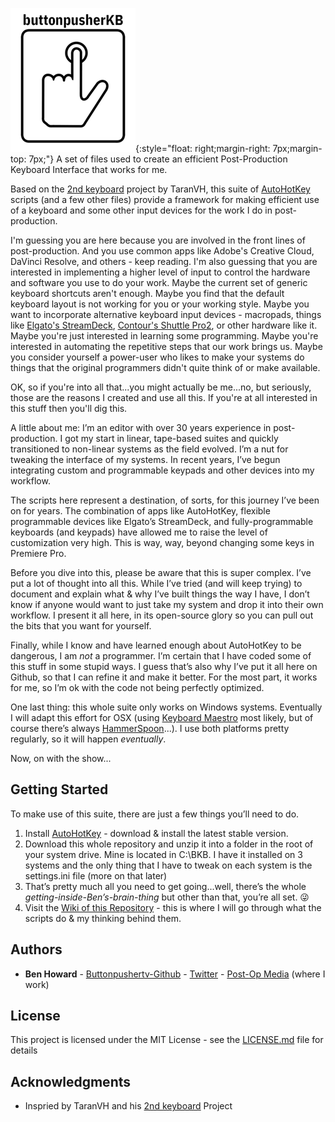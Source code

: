 ![buttonpusherKB Logo](SUPPORTING-FILES\BPS-Logo-PLUS-KB-200x230.png){:style="float: right;margin-right: 7px;margin-top: 7px;"}
A set of files used to create an efficient Post-Production Keyboard Interface that works for me.

Based on the [2nd keyboard](https://github.com/TaranVH/2nd-keyboard) project by TaranVH, this suite of [AutoHotKey](https://www.autohotkey.com/) scripts (and a few other files) provide a framework for making efficient use of a keyboard and some other input devices for the work I do in post-production.

I'm guessing you are here because you are involved in the front lines of post-production. And you use common apps like Adobe's Creative Cloud, DaVinci Resolve, and others - keep reading. I'm also guessing that you are interested in implementing a higher level of input to control the hardware and software you use to do your work. Maybe the current set of generic keyboard shortcuts aren't enough. Maybe you find that the default keyboard layout is not working for you or your working style. Maybe you want to incorporate alternative keyboard input devices - macropads, things like [Elgato's StreamDeck](https://www.elgato.com/en/gaming/stream-deck), [Contour's Shuttle Pro2](https://www.contourdesign.com/product/shuttle/), or other hardware like it. Maybe you're just interested in learning some programming. Maybe you're interested in automating the repetitive steps that our work brings us. Maybe you consider yourself a power-user who likes to make your systems do things that the original programmers didn't quite think of or make available.

OK, so if you're into all that...you might actually be me...no, but seriously, those are the reasons I created and use all this. If you're at all interested in this stuff then you'll dig this.

A little about me: I’m an editor with over 30 years experience in post-production. I got my start in linear, tape-based suites and quickly transitioned to non-linear systems as the field evolved. I’m a nut for tweaking the interface of my systems. In recent years, I’ve begun integrating custom and programmable keypads and other devices into my workflow.

The scripts here represent a destination, of sorts, for this journey I’ve been on for years. The combination of apps like AutoHotKey, flexible programmable devices like Elgato’s StreamDeck, and fully-programmable keyboards (and keypads) have allowed me to raise the level of customization very high. This is way, way, beyond changing some keys in Premiere Pro.

Before you dive into this, please be aware that this is super complex. I’ve put a lot of thought into all this. While I’ve tried (and will keep trying) to document and explain what & why I’ve built things the way I have, I don’t know if anyone would want to just take my system and drop it into their own workflow. I present it all here, in its open-source glory so you can pull out the bits that you want for yourself.

Finally, while I know and have learned enough about AutoHotKey to be dangerous, I am *not* a programmer. I’m certain that I have coded some of this stuff in some stupid ways. I guess that’s also why I’ve put it all here on Github, so that I can refine it and make it better. For the most part,  it works for me, so I’m ok with the code not being perfectly optimized.

One last thing: this whole suite only works on Windows systems. Eventually I will adapt this effort for OSX (using [Keyboard Maestro](https://www.keyboardmaestro.com/main/) most likely, but of course there’s always [HammerSpoon](https://www.hammerspoon.org)...). I use both platforms pretty regularly, so it will happen *eventually*.

Now, on with the show...

## Getting Started

To make use of this suite, there are just a few things you’ll need to do.

1.  Install [AutoHotKey](https://www.autohotkey.com/) - download & install the latest stable version.
2.  Download this whole repository and unzip it into a folder in the root of your system drive. Mine is located in C:\BKB. I have it installed on 3 systems and the only thing that I have to tweak on each system is the settings.ini file (more on that later)
3.  That’s pretty much all you need to get going...well, there’s the whole *getting-inside-Ben’s-brain-thing* but other than that, you’re all set. 😜
4.  Visit the [Wiki of this Repository](https://github.com/buttonpushertv/buttonpushertv-Post-Production-Keyboard-Interface/wiki) - this is where I will go through what the scripts do & my thinking behind them.


## Authors

* **Ben Howard** - [Buttonpushertv-Github](https://github.com/Buttonpushertv) - [Twitter](http://twitter.com/buttonpusher) - [Post-Op Media](http://postopmedia.com) (where I work)

## License

This project is licensed under the MIT License - see the [LICENSE.md](LICENSE.md) file for details

## Acknowledgments

* Inspried by TaranVH and his [2nd keyboard](https://github.com/TaranVH/2nd-keyboard) Project

